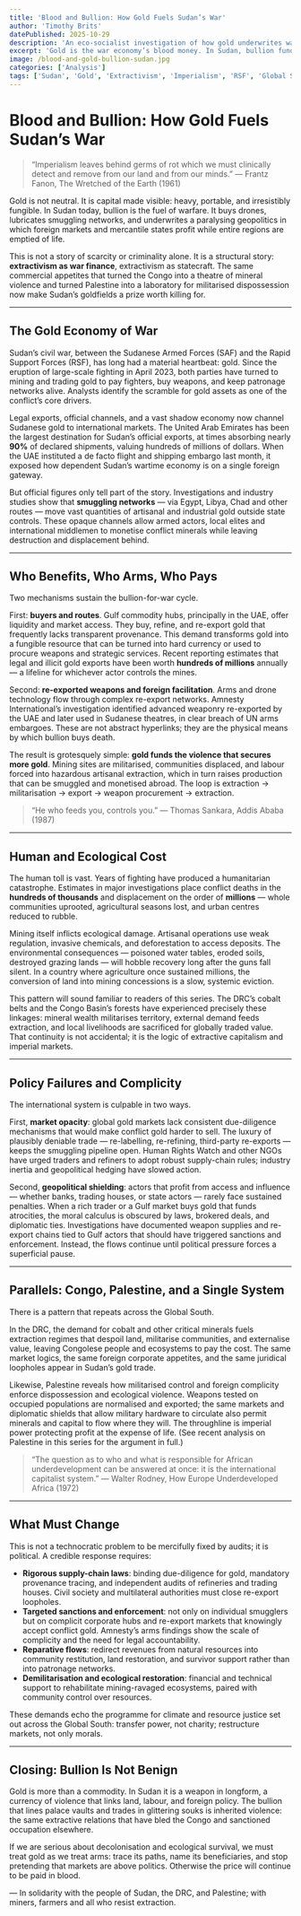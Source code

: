 ```yaml
---
title: 'Blood and Bullion: How Gold Fuels Sudan’s War'
author: 'Timothy Brits'
datePublished: 2025-10-29
description: 'An eco-socialist investigation of how gold underwrites war in Sudan — and how bullion, smuggling and foreign complicity mirror extractive violence in the DRC and Palestine.'
excerpt: 'Gold is the war economy’s blood money. In Sudan, bullion funds fighters, buys weapons, and cements foreign leverage. The same extractive logics that bleed the Congo and bomb Palestine are at work here.'
image: /blood-and-gold-bullion-sudan.jpg
categories: ['Analysis']
tags: ['Sudan', 'Gold', 'Extractivism', 'Imperialism', 'RSF', 'Global South']
---
```


# Blood and Bullion: How Gold Fuels Sudan’s War

> “Imperialism leaves behind germs of rot which we must clinically detect and remove from our land and from our minds.”
> — Frantz Fanon, The Wretched of the Earth (1961)

Gold is not neutral. It is capital made visible: heavy, portable, and irresistibly fungible. In Sudan today, bullion is the fuel of warfare. It buys drones, lubricates smuggling networks, and underwrites a paralysing geopolitics in which foreign markets and mercantile states profit while entire regions are emptied of life.

This is not a story of scarcity or criminality alone. It is a structural story: **extractivism as war finance**, extractivism as statecraft. The same commercial appetites that turned the Congo into a theatre of mineral violence and turned Palestine into a laboratory for militarised dispossession now make Sudan’s goldfields a prize worth killing for.

---

## The Gold Economy of War

Sudan’s civil war, between the Sudanese Armed Forces (SAF) and the Rapid Support Forces (RSF), has long had a material heartbeat: gold. Since the eruption of large-scale fighting in April 2023, both parties have turned to mining and trading gold to pay fighters, buy weapons, and keep patronage networks alive. Analysts identify the scramble for gold assets as one of the conflict’s core drivers.

Legal exports, official channels, and a vast shadow economy now channel Sudanese gold to international markets. The United Arab Emirates has been the largest destination for Sudan’s official exports, at times absorbing nearly **90%** of declared shipments, valuing hundreds of millions of dollars. When the UAE instituted a de facto flight and shipping embargo last month, it exposed how dependent Sudan’s wartime economy is on a single foreign gateway.

But official figures only tell part of the story. Investigations and industry studies show that **smuggling networks** — via Egypt, Libya, Chad and other routes — move vast quantities of artisanal and industrial gold outside state controls. These opaque channels allow armed actors, local elites and international middlemen to monetise conflict minerals while leaving destruction and displacement behind.

---

## Who Benefits, Who Arms, Who Pays

Two mechanisms sustain the bullion-for-war cycle.

First: **buyers and routes**. Gulf commodity hubs, principally in the UAE, offer liquidity and market access. They buy, refine, and re-export gold that frequently lacks transparent provenance. This demand transforms gold into a fungible resource that can be turned into hard currency or used to procure weapons and strategic services. Recent reporting estimates that legal and illicit gold exports have been worth **hundreds of millions** annually — a lifeline for whichever actor controls the mines.

Second: **re-exported weapons and foreign facilitation**. Arms and drone technology flow through complex re-export networks. Amnesty International’s investigation identified advanced weaponry re-exported by the UAE and later used in Sudanese theatres, in clear breach of UN arms embargoes. These are not abstract hyperlinks; they are the physical means by which bullion buys death.

The result is grotesquely simple: **gold funds the violence that secures more gold**. Mining sites are militarised, communities displaced, and labour forced into hazardous artisanal extraction, which in turn raises production that can be smuggled and monetised abroad. The loop is extraction → militarisation → export → weapon procurement → extraction.

> “He who feeds you, controls you.”
> — Thomas Sankara, Addis Ababa (1987)

---

## Human and Ecological Cost

The human toll is vast. Years of fighting have produced a humanitarian catastrophe. Estimates in major investigations place conflict deaths in the **hundreds of thousands** and displacement on the order of **millions** — whole communities uprooted, agricultural seasons lost, and urban centres reduced to rubble.

Mining itself inflicts ecological damage. Artisanal operations use weak regulation, invasive chemicals, and deforestation to access deposits. The environmental consequences — poisoned water tables, eroded soils, destroyed grazing lands — will hobble recovery long after the guns fall silent. In a country where agriculture once sustained millions, the conversion of land into mining concessions is a slow, systemic eviction.

This pattern will sound familiar to readers of this series. The DRC’s cobalt belts and the Congo Basin’s forests have experienced precisely these linkages: mineral wealth militarises territory, external demand feeds extraction, and local livelihoods are sacrificed for globally traded value. That continuity is not accidental; it is the logic of extractive capitalism and imperial markets.

---

## Policy Failures and Complicity

The international system is culpable in two ways.

First, **market opacity**: global gold markets lack consistent due-diligence mechanisms that would make conflict gold harder to sell. The luxury of plausibly deniable trade — re-labelling, re-refining, third-party re-exports — keeps the smuggling pipeline open. Human Rights Watch and other NGOs have urged traders and refiners to adopt robust supply-chain rules; industry inertia and geopolitical hedging have slowed action.

Second, **geopolitical shielding**: actors that profit from access and influence — whether banks, trading houses, or state actors — rarely face sustained penalties. When a rich trader or a Gulf market buys gold that funds atrocities, the moral calculus is obscured by laws, brokered deals, and diplomatic ties. Investigations have documented weapon supplies and re-export chains tied to Gulf actors that should have triggered sanctions and enforcement. Instead, the flows continue until political pressure forces a superficial pause.

---

## Parallels: Congo, Palestine, and a Single System

There is a pattern that repeats across the Global South.

In the DRC, the demand for cobalt and other critical minerals fuels extraction regimes that despoil land, militarise communities, and externalise value, leaving Congolese people and ecosystems to pay the cost. The same market logics, the same foreign corporate appetites, and the same juridical loopholes appear in Sudan’s gold trade.

Likewise, Palestine reveals how militarised control and foreign complicity enforce dispossession and ecological violence. Weapons tested on occupied populations are normalised and exported; the same markets and diplomatic shields that allow military hardware to circulate also permit minerals and capital to flow where they will. The throughline is imperial power protecting profit at the expense of life. (See recent analysis on Palestine in this series for the argument in full.)

> “The question as to who and what is responsible for African underdevelopment can be answered at once: it is the international capitalist system.”
> — Walter Rodney, How Europe Underdeveloped Africa (1972)

---

## What Must Change

This is not a technocratic problem to be mercifully fixed by audits; it is political. A credible response requires:

- **Rigorous supply-chain laws**: binding due-diligence for gold, mandatory provenance tracing, and independent audits of refineries and trading houses. Civil society and multilateral authorities must close re-export loopholes.
- **Targeted sanctions and enforcement**: not only on individual smugglers but on complicit corporate hubs and re-export markets that knowingly accept conflict gold. Amnesty’s arms findings show the scale of complicity and the need for legal accountability.
- **Reparative flows**: redirect revenues from natural resources into community restitution, land restoration, and survivor support rather than into patronage networks.
- **Demilitarisation and ecological restoration**: financial and technical support to rehabilitate mining-ravaged ecosystems, paired with community control over resources.

These demands echo the programme for climate and resource justice set out across the Global South: transfer power, not charity; restructure markets, not only morals.

---

## Closing: Bullion Is Not Benign

Gold is more than a commodity. In Sudan it is a weapon in longform, a currency of violence that links land, labour, and foreign policy. The bullion that lines palace vaults and trades in glittering souks is inherited violence: the same extractive relations that have bled the Congo and sanctioned occupation elsewhere.

If we are serious about decolonisation and ecological survival, we must treat gold as we treat arms: trace its paths, name its beneficiaries, and stop pretending that markets are above politics. Otherwise the price will continue to be paid in blood.

— In solidarity with the people of Sudan, the DRC, and Palestine; with miners, farmers and all who resist extraction.
